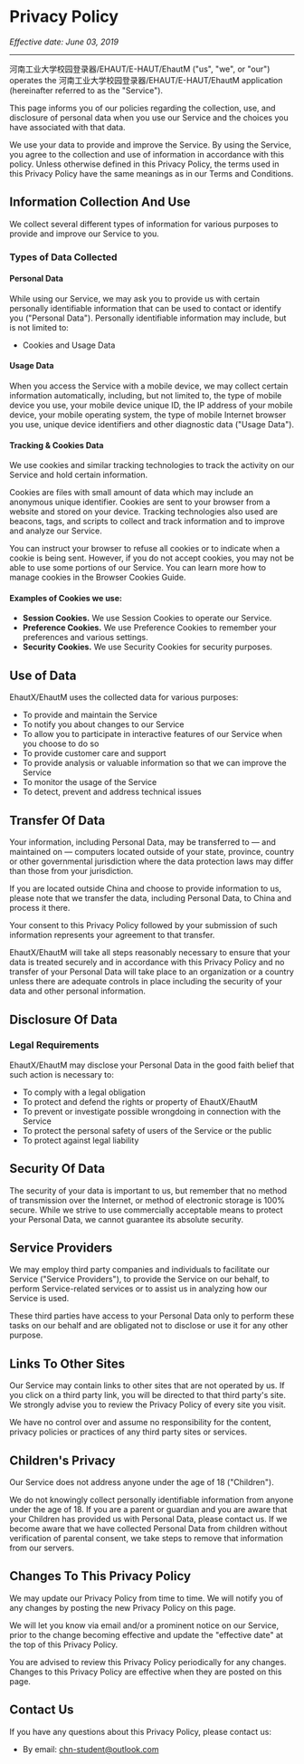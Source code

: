 # Privacy Policy

*Effective date: June 03, 2019*

--------

河南工业大学校园登录器/EHAUT/E-HAUT/EhautM ("us", "we", or "our") operates the 河南工业大学校园登录器/EHAUT/E-HAUT/EhautM  application (hereinafter referred to as the "Service").

This page informs you of our policies regarding the collection, use, and disclosure of personal data when you
use our Service and the choices you have associated with that data.

We use your data to provide and improve the Service. By using the Service, you agree to the collection and use
of information in accordance with this policy. Unless otherwise defined in this Privacy Policy, the terms used
in this Privacy Policy have the same meanings as in our Terms and Conditions.

## Information Collection And Use

We collect several different types of information for various purposes to provide and improve our Service to you.

### Types of Data Collected

#### Personal Data

While using our Service, we may ask you to provide us with certain personally identifiable information that can
be used to contact or identify you ("Personal Data"). Personally identifiable information may include, but is
not limited to:

* Cookies and Usage Data

#### Usage Data

When you access the Service with a mobile device, we may collect certain information automatically, including,
but not limited to, the type of mobile device you use, your mobile device unique ID, the IP address of your
mobile device, your mobile operating system, the type of mobile Internet browser you use, unique device
identifiers and other diagnostic data ("Usage Data").

#### Tracking & Cookies Data

We use cookies and similar tracking technologies to track the activity on our Service and hold certain information.

Cookies are files with small amount of data which may include an anonymous unique identifier. Cookies are sent to
your browser from a website and stored on your device. Tracking technologies also used are beacons, tags, and
scripts to collect and track information and to improve and analyze our Service.

You can instruct your browser to refuse all cookies or to indicate when a cookie is being sent. However, if you
do not accept cookies, you may not be able to use some portions of our Service. You can learn more how to manage
cookies in the Browser Cookies Guide.

#### Examples of Cookies we use:

* **Session Cookies.** We use Session Cookies to operate our Service.
* **Preference Cookies.** We use Preference Cookies to remember your preferences and various settings.
* **Security Cookies.** We use Security Cookies for security purposes.

## Use of Data

EhautX/EhautM uses the collected data for various purposes:

* To provide and maintain the Service
* To notify you about changes to our Service
* To allow you to participate in interactive features of our Service when you choose to do so
* To provide customer care and support
* To provide analysis or valuable information so that we can improve the Service
* To monitor the usage of the Service
* To detect, prevent and address technical issues

## Transfer Of Data

Your information, including Personal Data, may be transferred to — and maintained on — computers
located outside of your state, province, country or other governmental jurisdiction where the data
protection laws may differ than those from your jurisdiction.

If you are located outside China and choose to provide information to us, please note that we
transfer the data, including Personal Data, to China and process it there.

Your consent to this Privacy Policy followed by your submission of such information represents
your agreement to that transfer.

EhautX/EhautM will take all steps reasonably necessary to ensure that your data is treated securely and
in accordance with this Privacy Policy and no transfer of your Personal Data will take place to
an organization or a country unless there are adequate controls in place including the security
of your data and other personal information.

## Disclosure Of Data

### Legal Requirements

EhautX/EhautM may disclose your Personal Data in the good faith belief that such action is necessary to:

* To comply with a legal obligation
* To protect and defend the rights or property of EhautX/EhautM
* To prevent or investigate possible wrongdoing in connection with the Service
* To protect the personal safety of users of the Service or the public
* To protect against legal liability

## Security Of Data

The security of your data is important to us, but remember that no method of transmission over the
Internet, or method of electronic storage is 100% secure. While we strive to use commercially acceptable
means to protect your Personal Data, we cannot guarantee its absolute security.

## Service Providers

We may employ third party companies and individuals to facilitate our Service ("Service Providers"),
to provide the Service on our behalf, to perform Service-related services or to assist us in analyzing
how our Service is used.

These third parties have access to your Personal Data only to perform these tasks on our behalf and
are obligated not to disclose or use it for any other purpose.

## Links To Other Sites

Our Service may contain links to other sites that are not operated by us. If you click on a third party
link, you will be directed to that third party's site. We strongly advise you to review the Privacy
Policy of every site you visit.

We have no control over and assume no responsibility for the content, privacy policies or practices
of any third party sites or services.

## Children's Privacy

Our Service does not address anyone under the age of 18 ("Children").

We do not knowingly collect personally identifiable information from anyone under the age of 18. If you
are a parent or guardian and you are aware that your Children has provided us with Personal Data,
please contact us. If we become aware that we have collected Personal Data from children without
verification of parental consent, we take steps to remove that information from our servers.

## Changes To This Privacy Policy

We may update our Privacy Policy from time to time. We will notify you of any changes by posting the
new Privacy Policy on this page.

We will let you know via email and/or a prominent notice on our Service, prior to the change becoming
effective and update the "effective date" at the top of this Privacy Policy.

You are advised to review this Privacy Policy periodically for any changes. Changes to this Privacy
Policy are effective when they are posted on this page.

## Contact Us

If you have any questions about this Privacy Policy, please contact us:

* By email: chn-student@outlook.com
